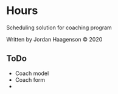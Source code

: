 Hours
=====
Scheduling solution for coaching program

Written by Jordan Haagenson &copy; 2020

ToDo
----
* Coach model
* Coach form
* 